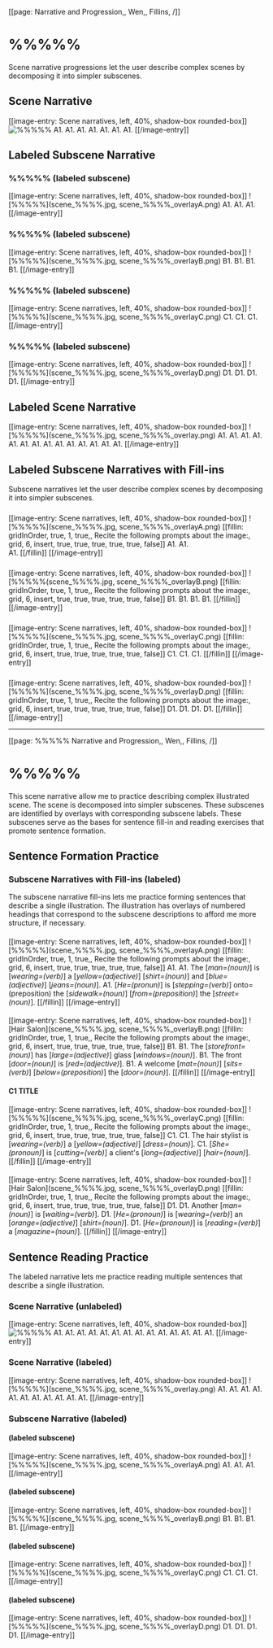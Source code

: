 [[page: Narrative and Progression,, Wen,, Fillins, /]]
# %%%%%
Scene narrative progressions let the user describe complex scenes by decomposing it into simpler subscenes.
## Scene Narrative
[[image-entry: Scene narratives, left, 40%, shadow-box rounded-box]]
![%%%%%](scene_%%%%.jpg)
A1. 
  A1. 
  A1. 
A1. 
  A1. 
  A1. 
  A1. 
[[/image-entry]]
## Labeled Subscene Narrative
### %%%%% (labeled subscene)
[[image-entry: Scene narratives, left, 40%, shadow-box rounded-box]]
![%%%%%](scene_%%%%.jpg, scene_%%%%_overlayA.png)
A1. 
  A1. 
  A1. 
[[/image-entry]]
### %%%%% (labeled subscene)
[[image-entry: Scene narratives, left, 40%, shadow-box rounded-box]]
![%%%%%](scene_%%%%.jpg, scene_%%%%_overlayB.png)
B1. 
  B1. 
  B1. 
  B1. 
[[/image-entry]]
### %%%%% (labeled subscene)
[[image-entry: Scene narratives, left, 40%, shadow-box rounded-box]]
![%%%%%](scene_%%%%.jpg, scene_%%%%_overlayC.png)
C1. 
  C1. 
  C1. 
[[/image-entry]]
### %%%%% (labeled subscene)
[[image-entry: Scene narratives, left, 40%, shadow-box rounded-box]]
![%%%%%](scene_%%%%.jpg, scene_%%%%_overlayD.png)
D1. 
  D1. 
  D1. 
  D1. 
[[/image-entry]]
## Labeled Scene Narrative
[[image-entry: Scene narratives, left, 40%, shadow-box rounded-box]]
![%%%%%](scene_%%%%.jpg, scene_%%%%_overlay.png)
A1. 
  A1. 
  A1. 
A1. 
  A1. 
  A1. 
  A1. 
A1. 
  A1. 
  A1. 
A1. 
  A1. 
  A1. 
  A1. 
[[/image-entry]]
## Labeled Subscene Narratives with Fill-ins
Subscene narratives let the user describe complex scenes by decomposing it into simpler subscenes.
### 
[[image-entry: Scene narratives, left, 40%, shadow-box rounded-box]]
![%%%%%](scene_%%%%.jpg, scene_%%%%_overlayA.png)
[[fillin: gridInOrder, true, 1, true,, Recite the following prompts about the image:, grid, 6, insert, true, true, true, true, true, false]]
A1. 
  A1.  
  A1. 
[[/fillin]]
[[/image-entry]]
### 
[[image-entry: Scene narratives, left, 40%, shadow-box rounded-box]]
![%%%%%(scene_%%%%.jpg, scene_%%%%_overlayB.png)
[[fillin: gridInOrder, true, 1, true,, Recite the following prompts about the image:, grid, 6, insert, true, true, true, true, true, false]]
B1. 
  B1. 
  B1. 
  B1. 
[[/fillin]]
[[/image-entry]]
### 
[[image-entry: Scene narratives, left, 40%, shadow-box rounded-box]]
![%%%%%](scene_%%%%.jpg, scene_%%%%_overlayC.png)
[[fillin: gridInOrder, true, 1, true,, Recite the following prompts about the image:, grid, 6, insert, true, true, true, true, true, false]]
C1. 
  C1. 
  C1. 
[[/fillin]]
[[/image-entry]]
### 
[[image-entry: Scene narratives, left, 40%, shadow-box rounded-box]]
![%%%%%](scene_%%%%.jpg, scene_%%%%_overlayD.png)
[[fillin: gridInOrder, true, 1, true,, Recite the following prompts about the image:, grid, 6, insert, true, true, true, true, true, false]]
D1. 
  D1. 
  D1. 
  D1. 
[[/fillin]]
[[/image-entry]]

***************************************************************************
[[page: %%%%% Narrative and Progression,, Wen,, Fillins, /]]
# %%%%%
This scene narrative allow me to practice describing complex illustrated scene. The scene is decomposed into simpler subscenes. These subscenes are identified by overlays with corresponding subscene labels. These subscenes serve as the bases for sentence fill-in and reading exercises that promote sentence formation.
## Sentence Formation Practice
### Subscene Narratives with Fill-ins (labeled)
The subscene narrative fill-ins lets me practice forming sentences that describe a single illustration. The illustration has overlays of numbered headings that correspond to the subscene descriptions to afford me more structure, if necessary.
#### 
[[image-entry: Scene narratives, left, 40%, shadow-box rounded-box]]
![%%%%%](scene_%%%%.jpg, scene_%%%%_overlayA.png)
[[fillin: gridInOrder, true, 1, true,, Recite the following prompts about the image:, grid, 6, insert, true, true, true, true, true, false]]
A1. 
  A1. The [_man=(noun)_] is [_wearing=(verb)_] a [_yellow=(adjective)_] [_shirt=(noun)_] and [_blue=(adjective)_] [_jeans=(noun)_]. 
  A1. [_He=(pronun)_] is [_stepping=(verb)_] onto=(preposition) the [_sidewalk=(noun)_] [_from=(preposition)_] the [_street=(noun)_].
[[/fillin]]
[[/image-entry]]
#### 
[[image-entry: Scene narratives, left, 40%, shadow-box rounded-box]]
![Hair Salon](scene_%%%%.jpg, scene_%%%%_overlayB.png)
[[fillin: gridInOrder, true, 1, true,, Recite the following prompts about the image:, grid, 6, insert, true, true, true, true, true, false]]
B1. 
  B1. The [_storefront=(noun)_] has [_large=(adjective)_] glass [_windows=(noun)_]. 
  B1. The front [_door=(noun)_] is [_red=(adjective)_].
  B1. A welcome [_mat=(noun)_] [_sits=(verb)_] [_below=(preposition)_] the [_door=(noun)_].
[[/fillin]]
[[/image-entry]]
#### C1 TITLE
[[image-entry: Scene narratives, left, 40%, shadow-box rounded-box]]
![%%%%%](scene_%%%%.jpg, scene_%%%%_overlayC.png)
[[fillin: gridInOrder, true, 1, true,, Recite the following prompts about the image:, grid, 6, insert, true, true, true, true, true, false]]
C1. 
  C1. The hair stylist is [_wearing=(verb)_] a [_yellow=(adjective)_] [_dress=(noun)_]. 
  C1. [_She=(pronoun)_] is [_cutting=(verb)_] a client's [_long=(adjective)_] [_hair=(noun)_]. 
[[/fillin]]
[[/image-entry]]
#### 
[[image-entry: Scene narratives, left, 40%, shadow-box rounded-box]]
![Hair Salon](scene_%%%%.jpg, scene_%%%%_overlayD.png)
[[fillin: gridInOrder, true, 1, true,, Recite the following prompts about the image:, grid, 6, insert, true, true, true, true, true, false]]
D1. 
  D1. Another [_man=(noun)_] is [_waiting=(verb)_].
  D1. [_He=(pronoun)_] is [_wearing=(verb)_] an [_orange=(adjective)_] [_shirt=(noun)_].
  D1. [_He=(pronoun)_] is [_reading=(verb)_] a [_magazine=(noun)_]. 
[[/fillin]]
[[/image-entry]]
## Sentence Reading Practice
The labeled narrative lets me practice reading multiple sentences that describe a single illustration.
### Scene Narrative (unlabeled)
[[image-entry: Scene narratives, left, 40%, shadow-box rounded-box]]
![%%%%%](scene_%%%%.jpg)
A1. 
  A1. 
  A1. 
A1. 
  A1. 
  A1. 
  A1. 
A1. 
  A1. 
  A1. 
A1. 
  A1. 
  A1. 
  A1. 
[[/image-entry]]
### Scene Narrative (labeled)
[[image-entry: Scene narratives, left, 40%, shadow-box rounded-box]]
![%%%%%](scene_%%%%.jpg, scene_%%%%_overlay.png)
A1. 
  A1. 
  A1. 
  A1. 
A1. 
  A1. 
  A1. 
A1. 
  A1. 
  A1. 
  A1. 
[[/image-entry]]
### Subscene Narrative (labeled)
#### (labeled subscene)
[[image-entry: Scene narratives, left, 40%, shadow-box rounded-box]]
![%%%%%](scene_%%%%.jpg, scene_%%%%_overlayA.png)
A1. 
  A1. 
  A1. 
[[/image-entry]]
#### (labeled subscene)
[[image-entry: Scene narratives, left, 40%, shadow-box rounded-box]]
![%%%%%](scene_%%%%.jpg, scene_%%%%_overlayB.png)
B1. 
  B1. 
  B1. 
  B1. 
[[/image-entry]]
####  (labeled subscene)
[[image-entry: Scene narratives, left, 40%, shadow-box rounded-box]]
![%%%%%](scene_%%%%.jpg, scene_%%%%_overlayC.png)
C1. 
  C1. 
  C1. 
[[/image-entry]]
####  (labeled subscene)
[[image-entry: Scene narratives, left, 40%, shadow-box rounded-box]]
![%%%%%](scene_%%%%.jpg, scene_%%%%_overlayD.png)
D1. 
  D1. 
  D1. 
  D1. 
[[/image-entry]]

